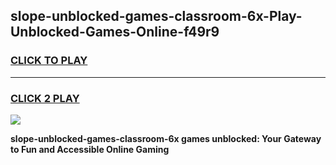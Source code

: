 
## slope-unblocked-games-classroom-6x-Play-Unblocked-Games-Online-f49r9
<h3>
<a href="https://premium76.site?title=slope-unblocked-games-classroom-6x&ref=25A">CLICK TO PLAY</a></h3>
<hr>

<h3>
<a href="https://premium76.site?title=slope-unblocked-games-classroom-6x&ref=25A">CLICK 2 PLAY</a>
  
</h3>

<a href="https://premium76.site?title=slope-unblocked-games-classroom-6x&ref=25A"><img src="https://clearcache.store/games.png"></a>


**slope-unblocked-games-classroom-6x games unblocked: Your Gateway to Fun and Accessible Online Gaming**
